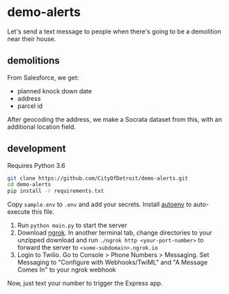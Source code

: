 # demo-alerts

Let's send a text message to people when there's going to be a demolition near their house.

## demolitions

From Salesforce, we get:
- planned knock down date
- address
- parcel id

After geocoding the address, we make a Socrata dataset from this, with an additional location field.

## development

Requires Python 3.6

```bash
git clone https://github.com/CityOfDetroit/demo-alerts.git
cd demo-alerts
pip install -r requirements.txt
```

Copy `sample.env` to `.env` and add your secrets. Install [autoenv](https://github.com/kennethreitz/autoenv) to auto-execute this file.

1. Run `python main.py` to start the server
2. Download [ngrok](https://ngrok.com/). In another terminal tab, change directories to your unzipped download and run `./ngrok http <your-port-number>` to forward the server to `<some-subdomain>.ngrok.io`
3. Login to Twilio. Go to Console > Phone Numbers > Messaging. Set Messaging to "Configure with Webhooks/TwiML" and "A Message Comes In" to your ngrok webhook

Now, just text your number to trigger the Express app.
